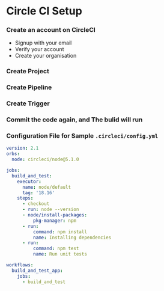 # Circle CI Setup


### Create an account on CircleCI

- Signup with your email
- Verify your account
- Create your organisation

### Create Project

### Create Pipeline

### Create Trigger

### Commit the code again, and The bulid will run

### Configuration File for Sample `.circleci/config.yml`
```yaml
version: 2.1
orbs:
  node: circleci/node@5.1.0

jobs:
  build_and_test:
    executor:
      name: node/default
      tag: '18.16'
    steps:
      - checkout             
      - run: node --version
      - node/install-packages:
          pkg-manager: npm
      - run:
          command: npm install
          name: Installing dependencies
      - run:
          command: npm test
          name: Run unit tests

workflows:
  build_and_test_app:
    jobs:
      - build_and_test
```